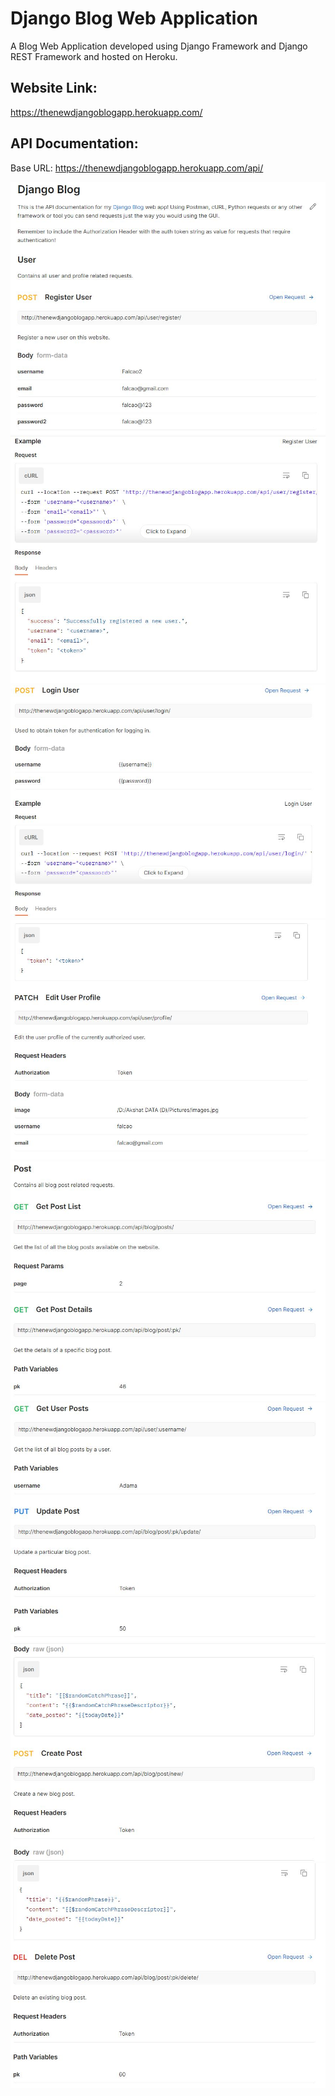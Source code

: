 # Django Blog Web Application
A Blog Web Application developed using Django Framework and Django REST Framework and hosted on Heroku.

## Website Link:
https://thenewdjangoblogapp.herokuapp.com/

## API Documentation:
Base URL: https://thenewdjangoblogapp.herokuapp.com/api/

![doc1](docs/doc1.JPG)
![doc2](docs/doc2.JPG)
![doc3](docs/doc3.JPG)
![doc4](docs/doc4.JPG)
![doc5](docs/doc5.JPG)
![doc6](docs/doc6.JPG)
![doc7](docs/doc7.JPG)
![doc8](docs/doc8.JPG)
